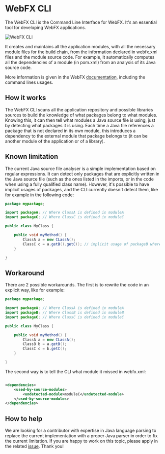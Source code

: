 # WebFX CLI

The WebFX CLI is the Command Line Interface for WebFX. It's an essential tool for developing WebFX applications.

![WebFX CLI](https://docs.webfx.dev/webfx-cli.svg)

It creates and maintains all the application modules, with all the necessary module files for the build chain, from the information declared in webfx.xml files and the module source code. For example, it automatically computes all the dependencies of a module (in pom.xml) from an analysis of its Java source code.

More information is given in the WebFX [documentation][webfx-cli-docs], including the command lines usages.

## How it works

The WebFX CLI scans all the application repository and possible libraries sources to build the knowledge of what packages belong to what modules. Knowing this, it can then tell what modules a Java source file is using, just by detecting what packages it is using. Each time a Java file references a package that is not declared in its own module, this introduces a dependency to the external module that package belongs to (it can be another module of the application or of a library).   

## Known limitation

The current Java source file analyser is a simple implementation based on regular expressions. It can detect only packages that are explicitly written in the Java source file (such as the ones listed in the imports, or in the code when using a fully qualified class name). However, it's possible to have implicit usages of packages, and the CLI currently doesn't detect them, like for example in the following code:

```java
package mypackage;

import packageA; // Where ClassA is defined in moduleA
import packageC; // Where ClassC is defined in moduleC

public class MyClass {

    public void myMethod() {
        ClassA a = new CLassA();
        ClassC c = a.getB().getC(); // implicit usage of packageB where ClassB is defined <= not detected by the CLI 
    }

}
```

## Workaround

There are 2 possible workarounds. The first is to rewrite the code in an explicit way, like for example: 

```java
package mypackage;

import packageA; // Where ClassA is defined in moduleA
import packageB; // Where ClassB is defined in moduleB
import packageC; // Where ClassC is defined in moduleC

public class MyClass {

    public void myMethod() {
        ClassA a = new CLassA();
        ClassB b = a.getB();
        ClassC c = b.getC(); 
    }

}
```

The second way is to tell the CLI what module it missed in webfx.xml:

```xml

<dependencies>
    <used-by-source-modules>
        <undetected-module>moduleC</undetected-module>
    </used-by-source-modules>
</dependencies>

```

## How to help

We are looking for a contributor with expertise in Java language parsing to replace the current implementation with a proper Java parser in order to fix the current limitation. If you are happy to work on this topic, please apply in the related [issue][webfx-cli-issue]. Thank you! 

[webfx-cli-docs]: https://docs.webfx.dev/#_introducing_the_webfx_cli
[webfx-cli-issue]: https://github.com/webfx-project/webfx-cli/issues/1